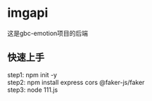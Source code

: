 # imgapi
这是gbc-emotion项目的后端
## 快速上手
 step1: npm init -y   
 step2: npm install express cors @faker-js/faker  
 step3: node 111.js
